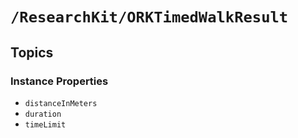 # ``/ResearchKit/ORKTimedWalkResult``

<!-- The content below this line is auto-generated and is redundant. You should either incorporate it into your content above this line or delete it. -->

## Topics

### Instance Properties

- ``distanceInMeters``
- ``duration``
- ``timeLimit``